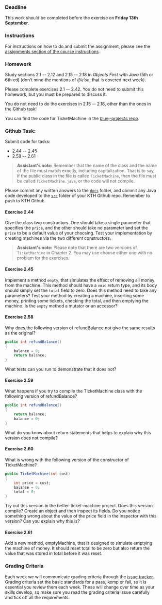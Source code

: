 ### Deadline
This work should be completed before the exercise on **Friday 13th September**.

### Instructions
For instructions on how to do and submit the assignment, please see the
[assignments section of the course instructions](https://gits-15.sys.kth.se/inda-19/course-instructions#assignments).

### Homework
Study sections 2.1 -- 2.12 and 2.15 -- 2.18 in _Objects First with Java_ (5th
or 6th ed) (don't mind the mentions of _if/else_, that is covered next week).

Please complete exercises 2.1 -- 2.42. You do not need to submit this homework,
but you must be prepared to discuss it.

You do not need to do the exercises in 2.15 -- 2.18, other than the ones in
the Github task!

You can find the code for TicketMachine in the
[bluej-projects repo](https://gits-15.sys.kth.se/inda-19/bluej-projects/tree/master/chapter02/naive-ticket-machine).

### Github Task:
Submit code for tasks:

* 2.44 -- 2.45
* 2.58 -- 2.61

> **Assistant's note:** Remember that the name of the class and the name of the
> file must match exactly, including capitalization. That is to say, if the
> public class in the file is called `TicketMachine`, then the file must be
> called `TicketMachine.java`, or the code will not compile.

Please commit any written answers to the [`docs`](docs) folder, and commit any Java code
developed to the [`src`](src) folder of your KTH Github repo. Remember to push to KTH
Github.

#### Exercise 2.44
Give the class two constructors. One should take a single parameter that
specifies the `price`, and the other should take no parameter and set the
`price` to be a default value of your choosing.  Test your implementation by
creating machines via the two different constructors.

> **Assistant's note:** Please note that there are two versions of `TicketMachine` in Chapter 2. You may use choose either one with no problem for the exercises.

#### Exercise 2.45
Implement a method `empty`, that simulates the effect of removing all money from
the machine.  This method should have a `void` return type, and its body should
simply set the `total` field to zero. Does this method need to take any
parameters? Test your method by creating a machine, inserting some money,
printing some tickets, checking the total, and then emptying the machine.  Is
the `empty` method a mutator or an accessor?

#### Exercise 2.58
Why does the following version of refundBalance not give the same results as
the original?

```java
public int refundBalance()
{
    balance = 0;
    return balance;
}
```
What tests can you run to demonstrate that it does not?

#### Exercise 2.59
What happens if you try to compile the TicketMachine class with the following
version of refundBalance?

```java
public int refundBalance()
{
    return balance;
    balance = 0;
}
```
What do you know about return statements that helps to explain why this version
does not compile?

#### Exercise 2.60
What is wrong with the following version of the constructor of TicketMachine?

```java
public TicketMachine(int cost)
{
    int price = cost;
    balance = 0;
    total = 0;
}
```
Try out this version in the better-ticket-machine project. Does this version
compile? Create an object and then inspect its fields. Do you notice something
wrong about the value of the price field in the inspector with this version?
Can you explain why this is?

#### Exercise 2.61
Add a new method, emptyMachine, that is designed to simulate emptying the
machine of money. It should reset total to be zero but also return the value
that was stored in total before it was reset.

### Grading Criteria
Each week we will communicate grading criteria through the [issue tracker](../../issues/). Grading criteria set the basic standards for a pass, komp or fail, so it is essential you review them each week. These will change over time as your skills develop, so make sure you read the grading criteria issue carefully and tick off all the requirements.
